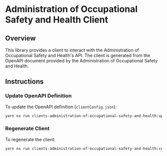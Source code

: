 # Administration of Occupational Safety and Health Client

## Overview

This library provides a client to interact with the Administration of Occupational Safety and Health's API. The client is generated from the OpenAPI document provided by the Administration of Occupational Safety and Health.

## Instructions

### Update OpenAPI Definition

To update the OpenAPI definition (`clientConfig.json`):

```sh
yarn nx run clients-administration-of-occupational-safety-and-health:update-openapi-document
```

### Regenerate Client

To regenerate the client:

```sh
yarn nx run clients-administration-of-occupational-safety-and-health:codegen/backend-client
```